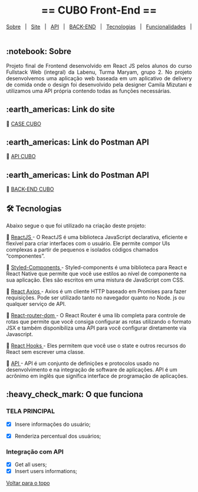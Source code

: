 

<!-- PROJECT TITLE -->
<h1 align='center'id="top">  == CUBO Front-End ==  </h1>


<!-- PROJECT MENU -->
<p align="center">
  <a href="#sobre">Sobre</a> &#xa0; | &#xa0; 
  <a href="#site">Site</a> &#xa0; | &#xa0; 
  <a href="#api">API</a> &#xa0; | &#xa0;
  <a href="#back">BACK-END</a> &#xa0; | &#xa0;
  <a href="#tecnologias">Tecnologias</a> &#xa0; | &#xa0;
  <a href="#funciona">Funcionalidades</a> &#xa0; | &#xa0;  
</p>



<!-- PROJECT SOBRE -->
<h2 id="sobre">:notebook: Sobre </h2>
<p align="justify">Projeto final de Frontend desenvolvido em React JS pelos alunos do curso Fullstack Web (integral) da Labenu, Turma Maryam, grupo 2. No projeto desenvolvemos uma aplicação web baseada em um aplicativo de delivery de comida onde o design foi desenvolvido pela designer Camila Mizutani e utilizamos uma API própria contendo todas as funções necessárias.</p>

<!-- PROJECT SITE -->
<h2 id="site">:earth_americas: Link do site </h2>
<p>🔗 <a href="https://late-beginner.surge.sh/" target="_blank"> CASE CUBO </a>  </p>
<!-- <a href="https://late-beginner.surge.sh/" onclick="return ! window.open(this.href);"> Open in a new window</a> -->

<!-- PROJECT POSTMAN -->
<h2 id="api">:earth_americas: Link do Postman API </h2>
<p>🔗 <a href="https://documenter.getpostman.com/view/17588210/UVeKoQA2" target="_blank"> API CUBO </a>  </p>
<!-- <a href="https://documenter.getpostman.com/view/17588210/UVeKoQA2" onclick="return ! window.open(this.href);"> Open in a new window</a> -->

<!-- PROJECT BACK-END -->
<h2 id="back">:earth_americas: Link do Postman API </h2>
<p>🔗 <a href="https://github.com/TainaSoares/CUBO-BACK" target="_blank"> BACK-END CUBO </a>  </p>
<!-- <a href="https://github.com/TainaSoares/CUBO-BACK" onclick="return ! window.open(this.href);"> Open in a new window</a> -->

<!-- PROJECT TECHNOLOGIES -->
<h2 id="tecnologias"> 🛠 Tecnologias </h2>

Abaixo segue o que foi utilizado na criação deste projeto:

<p>🔗 <a href="https://pt-br.reactjs.org/" target="_blank"> ReactJS </a> - O ReactJS é uma biblioteca JavaScript declarativa, eficiente e flexível para criar interfaces com o usuário. Ele permite compor UIs complexas a partir de pequenos e isolados códigos chamados “componentes”. </p>
<p>🔗 <a href="https://styled-components.com/" target="_blank"> Styled-Components <a/> - Styled-components é uma biblioteca para React e React Native que permite que você use estilos ao nível de componente na sua aplicação. Eles são escritos em uma mistura de JavaScript com CSS.</p>
<p>🔗 <a href="https://www.npmjs.com/package/axios" target="_blank"> React Axios </a> - Axios é um cliente HTTP baseado em Promises para fazer requisições. Pode ser utilizado tanto no navegador quanto no Node. js ou qualquer serviço de API.</p>
<p>🔗 <a href="https://reactrouter.com/web/guides/quick-start" target="_blank"> React-router-dom </a> - O React Router é uma lib completa para controle de rotas que permite que você consiga configurar as rotas utilizando o formato JSX e também disponibiliza uma API para você configurar diretamente via Javascript.</p>
<p>🔗 <a href="https://pt-br.reactjs.org/docs/hooks-intro.html" target="_blank"> React Hooks </a> - Eles permitem que você use o state e outros recursos do React sem escrever uma classe.
<p>🔗 <a href="https://www.redhat.com/pt-br/topics/api/what-are-application-programming-interfaces" target="_blank"> API </a> - API é um conjunto de definições e protocolos usado no desenvolvimento e na integração de software de aplicações. API é um acrônimo em inglês que significa interface de programação de aplicações.</p>

<!-- PROJECT IT WORKS-->
<h2 id="funciona">:heavy_check_mark: O que funciona</h2>

### TELA PRINCIPAL
- [x] Insere informações do usuário;
- [x] Renderiza percentual dos usuários;


### Integração com API
- [x] Get all users;
- [x] Insert users informations;
  
<a href="#top">Voltar para o topo</a>

